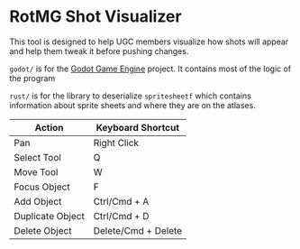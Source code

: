 # RotMG Shot Visualizer

This tool is designed to help UGC members visualize how shots will appear and help them tweak it before pushing changes.

`godot/` is for the [Godot Game Engine](https://godotengine.org/) project. It contains most of the logic of the program
 
 `rust/` is for the library to deserialize `spritesheetf` which contains information about sprite sheets and where they are on the atlases.

| Action | Keyboard Shortcut |
| - | - |
| Pan | Right Click |
| Select Tool | Q |
| Move Tool | W |
| Focus Object | F |
| Add Object | Ctrl/Cmd + A |
| Duplicate Object | Ctrl/Cmd + D |
| Delete Object | Delete/Cmd + Delete |
